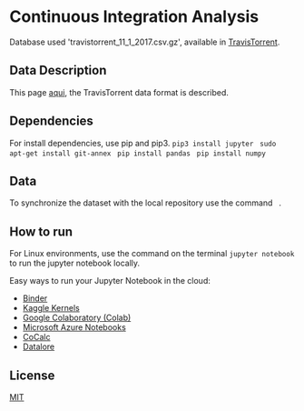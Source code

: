 # Continuous Integration Analysis

Database used 'travistorrent_11_1_2017.csv.gz',  available in <a href="https://travistorrent.testroots.org/page_access/">TravisTorrent</a>.

## Data Description
This page <a href="https://travistorrent.testroots.org/page_dataformat/">aqui</a>, the TravisTorrent data format is described.

## Dependencies
For install dependencies, use pip and pip3.
```pip3 install jupyter ```
```sudo apt-get install git-annex ```
```pip install pandas ```
```pip install numpy ```
``` ```

## Data
To synchronize the dataset with the local repository use the command ``` ```.

## How to run
For Linux environments, use the command on the terminal ```jupyter notebook``` to run the jupyter notebook locally.

Easy ways to run your Jupyter Notebook in the cloud:

* <a href="https://mybinder.org/">Binder</a>
* <a href="https://www.kaggle.com/kernels">Kaggle Kernels</a>
* <a href="https://colab.research.google.com/notebooks/welcome.ipynb">Google Colaboratory (Colab)</a>
* <a href="https://notebooks.azure.com/">Microsoft Azure Notebooks</a>
* <a href="https://cocalc.com/">CoCalc</a>
* <a href="https://datalore.io/">Datalore</a>

##  License
<a href="https://github.com/wagnerfns/ci-analysis/blob/master/LICENSE">MIT</a>
